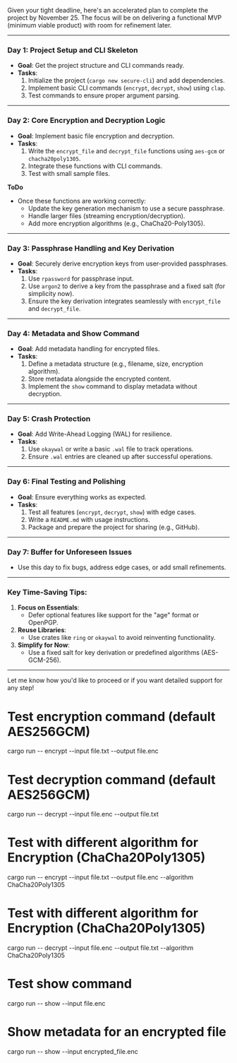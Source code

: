 Given your tight deadline, here's an accelerated plan to complete the project by November 25. The focus will be on delivering a functional MVP (minimum viable product) with room for refinement later.

---

### **Day 1: Project Setup and CLI Skeleton**
- **Goal**: Get the project structure and CLI commands ready.
- **Tasks**:
  1. Initialize the project (`cargo new secure-cli`) and add dependencies.
  2. Implement basic CLI commands (`encrypt`, `decrypt`, `show`) using `clap`.
  3. Test commands to ensure proper argument parsing.

---

### **Day 2: Core Encryption and Decryption Logic**
- **Goal**: Implement basic file encryption and decryption.
- **Tasks**:
  1. Write the `encrypt_file` and `decrypt_file` functions using `aes-gcm` or `chacha20poly1305`.
  2. Integrate these functions with CLI commands.
  3. Test with small sample files.

**ToDo**
- Once these functions are working correctly:
  - Update the key generation mechanism to use a secure passphrase.
  - Handle larger files (streaming encryption/decryption).
  - Add more encryption algorithms (e.g., ChaCha20-Poly1305).

---

### **Day 3: Passphrase Handling and Key Derivation**
- **Goal**: Securely derive encryption keys from user-provided passphrases.
- **Tasks**:
  1. Use `rpassword` for passphrase input.
  2. Use `argon2` to derive a key from the passphrase and a fixed salt (for simplicity now).
  3. Ensure the key derivation integrates seamlessly with `encrypt_file` and `decrypt_file`.

---

### **Day 4: Metadata and Show Command**
- **Goal**: Add metadata handling for encrypted files.
- **Tasks**:
  1. Define a metadata structure (e.g., filename, size, encryption algorithm).
  2. Store metadata alongside the encrypted content.
  3. Implement the `show` command to display metadata without decryption.

---

### **Day 5: Crash Protection**
- **Goal**: Add Write-Ahead Logging (WAL) for resilience.
- **Tasks**:
  1. Use `okaywal` or write a basic `.wal` file to track operations.
  2. Ensure `.wal` entries are cleaned up after successful operations.

---

### **Day 6: Final Testing and Polishing**
- **Goal**: Ensure everything works as expected.
- **Tasks**:
  1. Test all features (`encrypt`, `decrypt`, `show`) with edge cases.
  2. Write a `README.md` with usage instructions.
  3. Package and prepare the project for sharing (e.g., GitHub).

---

### **Day 7: Buffer for Unforeseen Issues**
- Use this day to fix bugs, address edge cases, or add small refinements.

---

### Key Time-Saving Tips:
1. **Focus on Essentials**:
   - Defer optional features like support for the "age" format or OpenPGP.
2. **Reuse Libraries**:
   - Use crates like `ring` or `okaywal` to avoid reinventing functionality.
3. **Simplify for Now**:
   - Use a fixed salt for key derivation or predefined algorithms (AES-GCM-256).

---

Let me know how you'd like to proceed or if you want detailed support for any step!

# Test encryption command (default AES256GCM)
cargo run -- encrypt --input file.txt --output file.enc

# Test decryption command (default AES256GCM)
cargo run -- decrypt --input file.enc --output file.txt

# Test with different algorithm for Encryption (ChaCha20Poly1305)
cargo run -- encrypt --input file.txt --output file.enc --algorithm ChaCha20Poly1305

# Test with different algorithm for Encryption (ChaCha20Poly1305)
cargo run -- decrypt --input file.enc --output file.txt --algorithm ChaCha20Poly1305

# Test show command
cargo run -- show --input file.enc

# Show metadata for an encrypted file 
cargo run -- show --input encrypted_file.enc